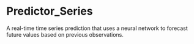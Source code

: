 # Predictor_Series
A real-time time series prediction that uses a neural network to forecast future values based on previous observations.
